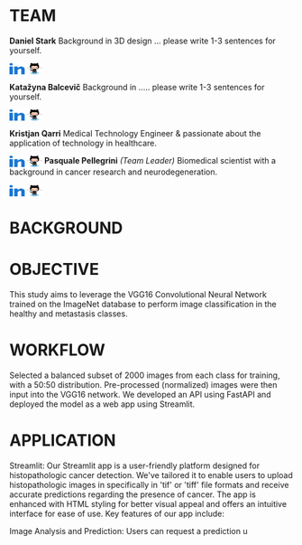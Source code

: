 # TEAM

**Daniel Stark** Background in 3D design … please write 1-3 sentences for yourself.<br>
<!--[![GitHub](https://img.shields.io/badge/GitHub-drostark-blue)](https://github.com/drostark) [![LinkedIn](https://img.shields.io/badge/LinkedIn-dstark2022-blue)](https://www.linkedin.com/in/dstark2022/)-->
<a href="https://www.linkedin.com/in/dstark2022/" target="blank"><img align="center" src="./linked-in-alt.svg" alt="kristjanqarri" height="20" width="27" /></a> <a href="https://github.com/drostark" target="blank"><img align="center" src="./octocat.svg" alt="kristjanqarri" height="20" width="27" /></a>

**Katažyna Balcevič** Background in ..… please write 1-3 sentences for yourself.<br>
<!--[![GitHub](https://img.shields.io/badge/GitHub-Katazynab-blue)](https://github.com/Katazynab) [![LinkedIn](https://img.shields.io/badge/LinkedIn-katazynabalcevic-blue)](https://www.linkedin.com/in/katazynabalcevic/)-->
<a href="https://www.linkedin.com/in/katazynabalcevic/" target="blank"><img align="center" src="./linked-in-alt.svg" alt="kristjanqarri" height="20" width="27" /></a> <a href="https://github.com/Katazynab" target="blank"><img align="center" src="./octocat.svg" alt="kristjanqarri" height="20" width="27" /></a>

**Kristjan Qarri** Medical Technology Engineer & passionate about the application of technology in healthcare.<br>
<!--[![GitHub](https://img.shields.io/badge/GitHub-chrissMD-blue)](https://github.com/chrissMD) [![LinkedIn](https://img.shields.io/badge/LinkedIn-kristjanqarri-blue)](https://www.linkedin.com/in/kristjanqarri/)-->
<a href="https://linkedin.com/in/kristjanqarri" target="blank"><img align="center" src="./linked-in-alt.svg" alt="kristjanqarri" height="20" width="27" /></a> <a href="https://github.com/chrissMD" target="blank"><img align="center" src="./octocat.svg" alt="kristjanqarri" height="20" width="27" /></a>
**Pasquale Pellegrini** _(Team Leader)_ Biomedical scientist with a background in cancer research and neurodegeneration.<br>
<!--[![GitHub](https://img.shields.io/badge/GitHub-chrissMD-blue)](https://github.com/chrissMD) [![LinkedIn](https://img.shields.io/badge/LinkedIn-ppellegrini-blue)](https://www.linkedin.com/in/ppellegrini/)-->
<a href="https://www.linkedin.com/in/ppellegrini/" target="blank"><img align="center" src="./linked-in-alt.svg" alt="kristjanqarri" height="20" width="27" /></a> <a href="https://github.com/PasPelle" target="blank"><img align="center" src="./octocat.svg" alt="kristjanqarri" height="20" width="27" /></a>
# BACKGROUND

# OBJECTIVE

This study aims to leverage the VGG16 Convolutional Neural Network trained on the ImageNet database to perform image classification in the healthy and metastasis classes.

# WORKFLOW

Selected a balanced subset of 2000 images from each class for training, with a 50:50 distribution.
Pre-processed (normalized) images were then input into the VGG16 network.
We developed an API using FastAPI and deployed the model as a web app using Streamlit.

# APPLICATION

Streamlit:
Our Streamlit app is a user-friendly platform designed for histopathologic cancer detection. We've tailored it to enable users to upload histopathologic images in
specifically in 'tif' or 'tiff' file formats and receive accurate predictions regarding the presence of cancer. The app is enhanced with HTML styling for better visual appeal and offers an intuitive interface for ease of use. Key features of our app include:

Image Analysis and Prediction: Users can request a prediction u
